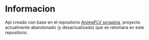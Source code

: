 # Informacion
Api creado con base en el repositorio [AnimeFLV scraping](https://github.com/kuronosu/animeflv-scraping.git), proyecto actualmente abandonado (y desactualizado) que se retomara en este repositorio.
